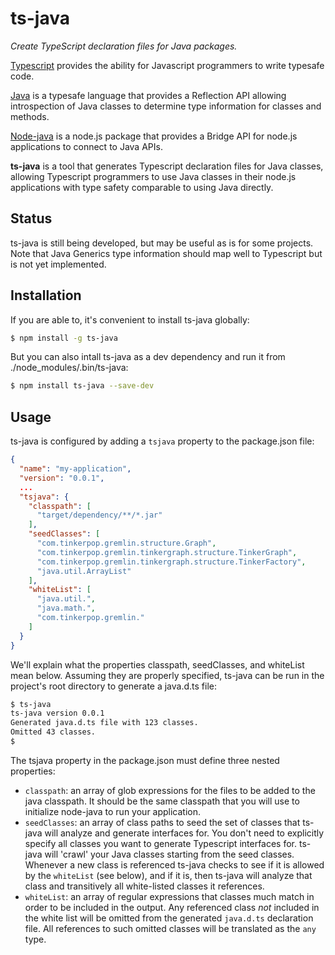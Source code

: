 # ts-java

*Create TypeScript declaration files for Java packages.*

[Typescript](http://www.typescriptlang.org) provides the ability for Javascript programmers to write typesafe code.

[Java][java] is a typesafe language that provides a Reflection API allowing introspection
of Java classes to determine type information for classes and methods.

[Node-java](https://github.com/joeferner/node-java) is a node.js package that provides a Bridge API for node.js applications
to connect to Java APIs.

**ts-java** is a tool that generates Typescript declaration files for Java classes,
allowing Typescript programmers to use Java classes in their node.js applications
with type safety comparable to using Java directly.

## Status

ts-java is still being developed, but may be useful as is for some projects. Note that Java Generics type information
should map well to Typescript but is not yet implemented.

## Installation

If you are able to, it's convenient to install ts-java globally:

```bash
$ npm install -g ts-java
```

But you can also intall ts-java as a dev dependency and run it from ./node_modules/.bin/ts-java:

```bash
$ npm install ts-java --save-dev
```


## Usage

ts-java is configured by adding a `tsjava` property to the package.json file:

```json
{
  "name": "my-application",
  "version": "0.0.1",
  ...
  "tsjava": {
    "classpath": [
      "target/dependency/**/*.jar"
    ],
    "seedClasses": [
      "com.tinkerpop.gremlin.structure.Graph",
      "com.tinkerpop.gremlin.tinkergraph.structure.TinkerGraph",
      "com.tinkerpop.gremlin.tinkergraph.structure.TinkerFactory",
      "java.util.ArrayList"
    ],
    "whiteList": [
      "java.util.",
      "java.math.",
      "com.tinkerpop.gremlin."
    ]
  }
}
```

We'll explain what the properties classpath, seedClasses, and whiteList mean below. Assuming they are properly
specified, ts-java can be run in the project's root directory to generate a java.d.ts file:

```bash
$ ts-java
ts-java version 0.0.1
Generated java.d.ts file with 123 classes.
Omitted 43 classes.
$
```

The tsjava property in the package.json must define three nested properties:
* `classpath`: an array of glob expressions for the files to be added to the java classpath. It should be the same classpath
that you will use to initialize node-java to run your application.
* `seedClasses`: an array of class paths to seed the set of classes that ts-java will analyze and generate interfaces for.
You don't need to explicitly specify all classes you want to generate Typescript interfaces for. ts-java will 'crawl' your
Java classes starting from the seed classes. Whenever a new class is referenced ts-java checks to see if it
is allowed by the `whiteList` (see below), and if it is, then ts-java will analyze that class and transitively
all white-listed classes it references.
* `whiteList`: an array of regular expressions that classes much match in order to be included in the output.
Any referenced class *not* included in the white list will be omitted from the generated `java.d.ts` declaration
file. All references to such omitted classes will be translated as the `any` type.

[java]: http://en.wikipedia.org/wiki/Java_(programming_language)
